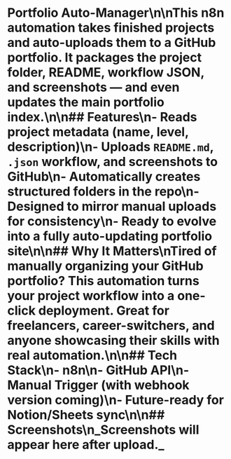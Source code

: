 # Portfolio Auto-Manager\n\nThis n8n automation takes finished projects and auto-uploads them to a GitHub portfolio. It packages the project folder, README, workflow JSON, and screenshots — and even updates the main portfolio index.\n\n## Features\n- Reads project metadata (name, level, description)\n- Uploads `README.md`, `.json` workflow, and screenshots to GitHub\n- Automatically creates structured folders in the repo\n- Designed to mirror manual uploads for consistency\n- Ready to evolve into a fully auto-updating portfolio site\n\n## Why It Matters\nTired of manually organizing your GitHub portfolio? This automation turns your project workflow into a one-click deployment. Great for freelancers, career-switchers, and anyone showcasing their skills with real automation.\n\n## Tech Stack\n- n8n\n- GitHub API\n- Manual Trigger (with webhook version coming)\n- Future-ready for Notion/Sheets sync\n\n## Screenshots\n_Screenshots will appear here after upload._